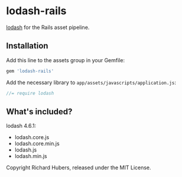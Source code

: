 # lodash-rails

[lodash](http://lodash.com/) for the Rails asset pipeline.

## Installation

Add this line to the assets group in your Gemfile:

```ruby
gem 'lodash-rails'
```

Add the necessary library to `app/assets/javascripts/application.js`:

```js
//= require lodash
```

## What's included?

lodash 4.6.1:

* lodash.core.js
* lodash.core.min.js
* lodash.js
* lodash.min.js

Copyright Richard Hubers, released under the MIT License.
